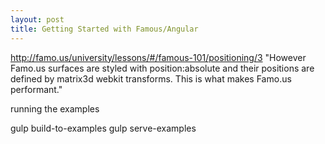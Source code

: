 ```yaml
---
layout: post
title: Getting Started with Famous/Angular
---
```



http://famo.us/university/lessons/#/famous-101/positioning/3
"However Famo.us surfaces are styled with position:absolute and their positions are defined by matrix3d webkit transforms. This is what makes Famo.us performant."


running the examples

gulp build-to-examples
gulp serve-examples
